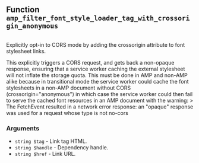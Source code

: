 ## Function `amp_filter_font_style_loader_tag_with_crossorigin_anonymous`

```php

```

Explicitly opt-in to CORS mode by adding the crossorigin attribute to font stylesheet links.

This explicitly triggers a CORS request, and gets back a non-opaque response, ensuring that a service worker caching the external stylesheet will not inflate the storage quota. This must be done in AMP and non-AMP alike because in transitional mode the service worker could cache the font stylesheets in a non-AMP document without CORS (crossorigin=&quot;anonymous&quot;) in which case the service worker could then fail to serve the cached font resources in an AMP document with the warning:
 &gt; The FetchEvent resulted in a network error response: an &quot;opaque&quot; response was used for a request whose type is not no-cors

### Arguments

* `string $tag` - Link tag HTML.
* `string $handle` - Dependency handle.
* `string $href` - Link URL.

